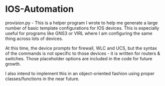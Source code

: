 # IOS-Automation
provision.py - This is a helper program I wrote to help me generate a large number of basic template configurations for IOS devices. This is especially useful for programs like GNS3 or VIRL where I am configuring the same thing across lots of devices.

At this time, the device prompts for firewall, WLC and UCS, but the syntax of the commands is not specific to those devices - it is written for routers & switches. Those placeholder options are included in the code for future growth.

I also intend to implement this in an object-oriented fashion using proper classes/functions in the near future.

